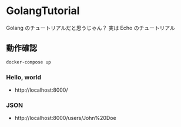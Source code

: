 # GolangTutorial

Golang のチュートリアルだと思うじゃん？
実は Echo のチュートリアル

## 動作確認

```bash
docker-compose up
```

### Hello, world

- http://localhost:8000/

### JSON

- http://localhost:8000/users/John%20Doe
